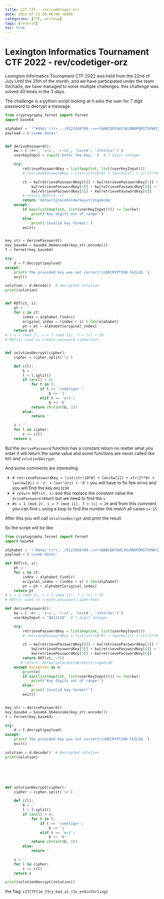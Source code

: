 ```yaml
---
title: LIT CTF - rev/codetiger-orz
date: 2022-07-25 00:00:00 +0800
categories: [CTF, writeup]
tags: [reverse]
toc: true
---
```

# Lexington Informatics Tournament CTF  2022 - rev/codetiger-orz
Lexington Informatics Tournament CTF 2022 was held from the 22nd of July Until the 25th of the month, and we have participated under the team 0xcha0s, we have managed to solve multiple challenges. this challenge was solved 43 times in the 3 days.

The challenge is a python script looking at it asks the user for 7 digit password to decrypt a message.

```python
from cryptography.fernet import Fernet
import base64

alphabet = '!"#$%&\'()*+,-./0123456789:;<=>?@ABCDEFGHIJKLMNOPQRSTUVWXYZ[\\]^_`abcdefghijklmnopqrstuvwxyz{|}~'
payload = b'<some data>'


def derivePassword():
    kw = ['~#+', 'v~s', 'r~st', '%xvt#', 'st%tr%x\'t']
    userKeyInput = input('Enter the key: ')  # 7-digit integer

    try:
        retrievePasswordKey = list(map(int, list(userKeyInput)))
        # retrievePasswordKey = list(str(10*0) + len(kw[2]) + str(2**0) + len(kw[0]) + '2' + len("orz) + '0')

        ct = kw[retrievePasswordKey[0]] + kw[retrievePasswordKey[1]] + kw[retrievePasswordKey[2]] + \
            kw[retrievePasswordKey[3]] + kw[retrievePasswordKey[4]] + \
            kw[retrievePasswordKey[5]] + kw[retrievePasswordKey[6]]
        # return ROT(ct, s)
        return 'defaultplaceholderkeystringabcde'
    except:
        if max(list(map(int, list(userKeyInput)))) >= len(kw):
            print('Key digits out of range!')
        else:
            print('Invalid key format!')
        exit()


key_str = derivePassword()
key_base64 = base64.b64encode(key_str.encode())
f = Fernet(key_base64)

try:
    d = f.decrypt(payload)
except:
    print('The provided key was not correct!\nDECRYPTION FAILED.')
    exit()

solution = d.decode()  # decrypted solution
print(solution)


def ROT(ct, s):
    pt = ''
    for c in ct:
        index = alphabet.find(c)
        original_index = (index + s) % len(alphabet)
        pt = pt + alphabet[original_index]
    return pt
# s = 1 (mod 2), s = 7 (mod 11), 7 < |s| < 29
# ROT|s| used to create password ciphertext


def solutionDecrypt(cipher):
    cipher = cipher.split('\n')

    def c(l):
        b = ''
        l = l.split()
        if len(l) > 0:
            for t in l:
                if t == 'codetiger':
                    b += '1'
                elif t == 'orz':
                    b += '0'
            return chr(int(b, 2))
        else:
            return ''

    s = ''
    for l in cipher:
        s += c(l)
    return s
```

But the `derivePassword` function has a constant return no matter what you enter it will return the same value and some functions are never called like `ROT` and `solutionDecrypt`.

And some comments are interesting
- `# retrievePasswordKey = list(str(10*0) + len(kw[2]) + str(2**0) + len(kw[0]) + '2' + len("orz) + '0')` you will have to fix few erros and you will find the key `0413230`
- `# return ROT(ct, s)` and this replace the constant value the `drivePassword` return but we need to find the `s`
- `#s = 1 (mod 2), s = 7 (mod 11), 7 < |s| < 29` and from this comment you can find `s` using a loop to find the number the match all cases `s=-15`

After this you will call `solutionDecrypt` and print the result

So the script will be like:

```python
from cryptography.fernet import Fernet
import base64

alphabet = '!"#$%&\'()*+,-./0123456789:;<=>?@ABCDEFGHIJKLMNOPQRSTUVWXYZ[\\]^_`abcdefghijklmnopqrstuvwxyz{|}~'
payload = b'<some data>'

def ROT(ct, s):
    pt = ''
    for c in ct:
        index = alphabet.find(c)
        original_index = (index + s) % len(alphabet)
        pt = pt + alphabet[original_index]
    return pt
# s = 1 (mod 2), s = 7 (mod 11), 7 < |s| < 29
# ROT|s| used to create password ciphertext

def derivePassword():
    kw = ['~#+', 'v~s', 'r~st', '%xvt#', 'st%tr%x\'t']
    userKeyInput = "0413230"  # 7-digit integer

    try:
        retrievePasswordKey = list(map(int, list(userKeyInput)))
        # retrievePasswordKey = list(str(10*0) + len(kw[2]) + str(2**0) + len(kw[0]) + '2' + len("orz) + '0')

        ct = kw[retrievePasswordKey[0]] + kw[retrievePasswordKey[1]] + kw[retrievePasswordKey[2]] + \
            kw[retrievePasswordKey[3]] + kw[retrievePasswordKey[4]] + \
            kw[retrievePasswordKey[5]] + kw[retrievePasswordKey[6]]
        return ROT(ct, -15)
       # return 'defaultplaceholderkeystringabcde'
    except Exception as e:
        print(e)
        if max(list(map(int, list(userKeyInput)))) >= len(kw):
            print('Key digits out of range!')
        else:
            print('Invalid key format!')
        exit()


key_str = derivePassword()
key_base64 = base64.b64encode(key_str.encode())
f = Fernet(key_base64)

try:
    d = f.decrypt(payload)
except:
    print('The provided key was not correct!\nDECRYPTION FAILED.')
    exit()

solution = d.decode()  # decrypted solution
print(solution)






def solutionDecrypt(cipher):
    cipher = cipher.split('\n')

    def c(l):
        b = ''
        l = l.split()
        if len(l) > 0:
            for t in l:
                if t == 'codetiger':
                    b += '1'
                elif t == 'orz':
                    b += '0'
            return chr(int(b, 2))
        else:
            return ''

    s = ''
    for l in cipher:
        s += c(l)
    return s

print(solutionDecrypt(solution))

```

the flag: `LITCTF{1m_73ry_6ad_a1_r3v_en9in33r1ing}`
